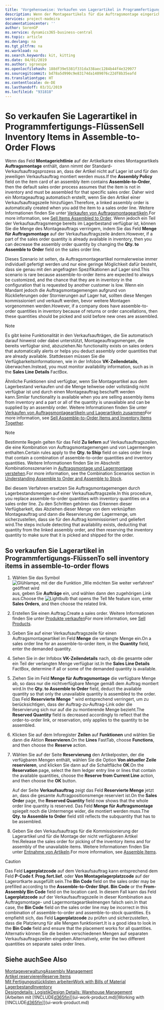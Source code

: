```yaml
---
title: 'Vorgehensweise: Verkaufen von Lagerartikel in Programmfertigungs-Flüssen | Microsoft Docs'
description: Wenn der Montageartikels für die Auftragsmontage eingerichtet ist, dann nimmt der Standard-Verkaufsauftragsprozess an, dass der Artikel nicht auf Lager ist und für den jeweiligen Verkaufsauftrag montiert werden muss. Daher wird ein Montageauftrag automatisch erstellt, wenn Sie den Artikel einer Verkaufsauftragszeile hinzufügen.
services: project-madeira
documentationcenter: ''
author: SorenGP
ms.service: dynamics365-business-central
ms.topic: article
ms.devlang: na
ms.tgt_pltfrm: na
ms.workload: na
ms.search.keywords: kit, kitting
ms.date: 04/01/2019
ms.author: sgroespe
ms.openlocfilehash: 188df39e5381f331da338aec1284b44f4e329977
ms.sourcegitcommit: bd78a5d990c9e83174da1409076c22df8b35eafd
ms.translationtype: HT
ms.contentlocale: de-DE
ms.lasthandoff: 03/31/2019
ms.locfileid: "931818"
---
```

# <a name="sell-inventory-items-in-assemble-to-order-flows"></a><span data-ttu-id="7c556-104">So verkaufen Sie Lagerartikel in Programmfertigungs-Flüssen</span><span class="sxs-lookup"><span data-stu-id="7c556-104">Sell Inventory Items in Assemble-to-Order Flows</span></span>
<span data-ttu-id="7c556-105">Wenn das Feld **Montagerichtlinie** auf der Artikelkarte eines Montageartikels **Auftragsmontage** enthält, dann nimmt der Standard-Verkaufsauftragsprozess an, dass der Artikel nicht auf Lager ist und für den jeweiligen Verkaufsauftrag montiert werden muss.</span><span class="sxs-lookup"><span data-stu-id="7c556-105">If the **Assembly Policy** field on the item card of an assembly item contains **Assemble-to-Order**, then the default sales order process assumes that the item is not in inventory and must be assembled for that specific sales order.</span></span> <span data-ttu-id="7c556-106">Daher wird ein Montageauftrag automatisch erstellt, wenn Sie den Artikel einer Verkaufsauftragszeile hinzufügen.</span><span class="sxs-lookup"><span data-stu-id="7c556-106">Therefore, a linked assembly order is automatically created when you add the item to a sales order line.</span></span> <span data-ttu-id="7c556-107">Weitere Informationen finden Sie unter [Verkaufen von Auftragsmontageartikeln](assembly-how-to-sell-items-assembled-to-order.md).</span><span class="sxs-lookup"><span data-stu-id="7c556-107">For more information, see [Sell Items Assembled to Order](assembly-how-to-sell-items-assembled-to-order.md).</span></span> <span data-ttu-id="7c556-108">Wenn jedoch ein Teil der Verkaufsauftragsmenge bereits im Lagerbestand verfügbar ist, können Sie die Menge des Montageauftrags verringern, indem Sie das Feld **Menge für Auftragsmontage** auf der Verkaufsauftragszeile ändern.</span><span class="sxs-lookup"><span data-stu-id="7c556-108">However, if a part of the sales order quantity is already available in inventory, then you can decrease the assembly order quantity by changing the **Qty. to Assemble to Order** field on the sales order line.</span></span>  

<span data-ttu-id="7c556-109">Dieses Szenario ist selten, da Auftragsmontageartikel normalerweise immer individuell gefertigt werden und nur eine geringe Möglichkeit dafür besteht, dass sie genau mit den angefragten Spezifikationen auf Lager sind.</span><span class="sxs-lookup"><span data-stu-id="7c556-109">This scenario is rare because assemble-to-order items are expected to always be customized, and the chance that they are in inventory in the configuration that is requested by another customer is low.</span></span> <span data-ttu-id="7c556-110">Wenn ein Mandant jedoch die Auftragsmontagemengen aufgrund von Rücklieferungen oder Stornierungen auf Lager hat, sollten diese Mengen kommissioniert und verkauft werden, bevor weitere Montagen vorgenommen werden.</span><span class="sxs-lookup"><span data-stu-id="7c556-110">However, if a company does have assemble-to-order quantities in inventory because of returns or order cancellations, then these quantities should be picked and sold before new ones are assembled.</span></span>  

> [!NOTE]  
>  <span data-ttu-id="7c556-111">Es gibt keine Funktionalität in den Verkaufsaufträgen, die Sie automatisch darauf hinweist oder dabei unterstützt, Montageauftragsmengen, die bereits verfügbar sind, abzuziehen.</span><span class="sxs-lookup"><span data-stu-id="7c556-111">No functionality exists on sales orders that automatically alerts or helps you deduct assembly order quantities that are already available.</span></span> <span data-ttu-id="7c556-112">Stattdessen müssen Sie die Verfügbarkeitsinformationen, wie in der Infobox **VK-Zeilendetails**,  überwachen.</span><span class="sxs-lookup"><span data-stu-id="7c556-112">Instead, you must monitor availability information, such as in the **Sales Line Details** FactBox.</span></span>  

<span data-ttu-id="7c556-113">Ähnliche Funktionen sind verfügbar, wenn Sie Montageartikel aus dem Lagerbestand verkaufen und die Menge teilweise oder vollständig nicht verfügbar ist und durch einen Montageauftrag beschafft werden kann.</span><span class="sxs-lookup"><span data-stu-id="7c556-113">Similar functionality is available when you are selling assembly items from inventory and a part or all of the quantity is unavailable and can be supplied by an assembly order.</span></span> <span data-ttu-id="7c556-114">Weitere Informationen finden Sie unter [Verkaufen von Auftragsmontageartikeln und Lagerartikeln zusammen](assembly-how-to-sell-assemble-to-order-items-and-inventory-items-together.md)</span><span class="sxs-lookup"><span data-stu-id="7c556-114">For more information, see [Sell Assemble-to-Order Items and Inventory Items Together](assembly-how-to-sell-assemble-to-order-items-and-inventory-items-together.md).</span></span>  

> [!NOTE]  
>  <span data-ttu-id="7c556-115">Bestimmte Regeln gelten für das Feld **Zu liefern** auf Verkaufsauftragszeilen, die eine Kombination von Auftragsmontagemengen und von Lagermengen enthalten.</span><span class="sxs-lookup"><span data-stu-id="7c556-115">Certain rules apply to the **Qty. to Ship** field on sales order lines that contain a combination of assemble-to-order quantities and inventory quantities.</span></span> <span data-ttu-id="7c556-116">Weitere Informationen finden Sie im Abschnitt Kombinationsszenarien in [Auftragsmontage und Lagermontage verstehen](assembly-assemble-to-order-or-assemble-to-stock.md).</span><span class="sxs-lookup"><span data-stu-id="7c556-116">For more information, see the Combination Scenarios section in [Understanding Assemble to Order and Assemble to Stock](assembly-assemble-to-order-or-assemble-to-stock.md).</span></span>  

<span data-ttu-id="7c556-117">Bei diesem Verfahren ersetzen Sie Auftragsmontagemengen durch Lagerbestandsmengen auf einer Verkaufsauftragszeile.</span><span class="sxs-lookup"><span data-stu-id="7c556-117">In this procedure, you replace assemble-to-order quantities with inventory quantities on a sales order line.</span></span> <span data-ttu-id="7c556-118">Zu den Schritten gehören das Erkennen dieser Verfügbarkeit, das Abziehen dieser Menge von dem verknüpften Montageauftrag und dann die Reservierung der Lagermenge, um sicherzustellen, dass sie für den Auftrag kommissioniert und geliefert wird.</span><span class="sxs-lookup"><span data-stu-id="7c556-118">The steps include detecting that availability exists, deducting that quantity from the linked assembly order, and then reserving the inventory quantity to make sure that it is picked and shipped for the order.</span></span>  

## <a name="to-sell-inventory-items-in-assemble-to-order-flows"></a><span data-ttu-id="7c556-119">So verkaufen Sie Lagerartikel in Programmfertigungs-Flüssen</span><span class="sxs-lookup"><span data-stu-id="7c556-119">To sell inventory items in assemble-to-order flows</span></span>  
1.  <span data-ttu-id="7c556-120">Wählen Sie das Symbol ![Glühlampe, mit der die Funktion „Wie möchten Sie weiter verfahren“ geöffnet wird](media/ui-search/search_small.png "Wie möchten Sie weiter verfahren?") aus, geben Sie **Aufträge** ein, und wählen dann den zugehörigen Link aus.</span><span class="sxs-lookup"><span data-stu-id="7c556-120">Choose the ![Lightbulb that opens the Tell Me feature](media/ui-search/search_small.png "Tell me what you want to do") icon, enter **Sales Orders**, and then choose the related link.</span></span>  
2.  <span data-ttu-id="7c556-121">Erstellen Sie einen Auftrag.</span><span class="sxs-lookup"><span data-stu-id="7c556-121">Create a sales order.</span></span> <span data-ttu-id="7c556-122">Weitere Informationen finden Sie unter [Produkte verkaufen](sales-how-sell-products.md)</span><span class="sxs-lookup"><span data-stu-id="7c556-122">For more information, see [Sell Products](sales-how-sell-products.md).</span></span>  
3.  <span data-ttu-id="7c556-123">Geben Sie auf einer Verkaufsauftragszeile für einen Auftragsmontageartikel im Feld **Menge** die verlangte Menge ein.</span><span class="sxs-lookup"><span data-stu-id="7c556-123">On a sales order line for an assemble-to-order item, in the **Quantity** field, enter the demanded quantity.</span></span>  
4.  <span data-ttu-id="7c556-124">Sehen Sie in der Infobox **VK-Zeilendetails** nach, ob die gesamte oder ein Teil der verlangten Menge verfügbar ist.</span><span class="sxs-lookup"><span data-stu-id="7c556-124">In the **Sales Line Details** FactBox, determine if all or some of the demanded quantity is available.</span></span>  
5.  <span data-ttu-id="7c556-125">Ziehen Sie im Feld **Menge für Auftragsmontage** die verfügbare Menge ab, so dass nur die nichtverfügbare Menge gemäß dem Auftrag montiert wird.</span><span class="sxs-lookup"><span data-stu-id="7c556-125">In the **Qty. to Assemble to Order** field, deduct the available quantity so that only the unavailable quantity is assembled to the order.</span></span> <span data-ttu-id="7c556-126">Das Feld **Reservierte Menge** " wird entsprechend verringert, um zu berücksichtigen, dass der Auftrag-zu-Auftrag-Link oder die Reservierung sich nur auf die zu montierende Menge bezieht.</span><span class="sxs-lookup"><span data-stu-id="7c556-126">The **Reserved Quantity** field is decreased accordingly to reflect that the order-to-order link, or reservation, only applies to the quantity to be assembled.</span></span>  
6.  <span data-ttu-id="7c556-127">Klicken Sie auf dem Inforegister **Zeilen** auf **Funktionen** und wählen Sie dann die Aktion **Reservieren**.</span><span class="sxs-lookup"><span data-stu-id="7c556-127">On the **Lines** FastTab, choose **Functions**, and then choose the **Reserve** action.</span></span>  
7.  <span data-ttu-id="7c556-128">Wählen Sie auf der Seite **Reservierung** den Artikelposten, der die verfügbaren Mengen enthält, wählen Sie die Option **Von aktueller Zeile reservieren**, und klicken Sie dann auf die Schaltfläche **OK**.</span><span class="sxs-lookup"><span data-stu-id="7c556-128">On the **Reservation** page, select the item ledger entry line or lines that contain the available quantities, choose the **Reserve from Current Line** action, and then choose the **OK** button.</span></span>  

    <span data-ttu-id="7c556-129">Auf der Seite **Verkaufsauftrag** zeigt das Feld **Reservierte Menge** jetzt an, dass die gesamte Auftragpositionsmenge reserviert ist.</span><span class="sxs-lookup"><span data-stu-id="7c556-129">On the **Sales Order** page, the **Reserved Quantity** field now shows that the whole order line quantity is reserved.</span></span> <span data-ttu-id="7c556-130">Das Feld **Menge für Auftragsmontage** spiegelt noch die Untermenge wider, die montiert werden muss.</span><span class="sxs-lookup"><span data-stu-id="7c556-130">The **Qty. to Assemble to Order** field still reflects the subquantity that has to be assembled.</span></span>  

8.  <span data-ttu-id="7c556-131">Geben Sie den Verkaufsauftrags für die Kommissionierung der Lagerartikel und für die Montage der nicht verfügbaren Artikel frei.</span><span class="sxs-lookup"><span data-stu-id="7c556-131">Release the sales order for picking of the inventory items and for assembly of the unavailable items.</span></span> <span data-ttu-id="7c556-132">Weitere Informationen finden Sie unter [Entnahme von Artikeln](assembly-how-to-assemble-items.md).</span><span class="sxs-lookup"><span data-stu-id="7c556-132">For more information, see [Assemble Items](assembly-how-to-assemble-items.md).</span></span>  

> [!CAUTION]  
>  <span data-ttu-id="7c556-133">Das Feld **Lagerplatzcode** auf dem Verkaufsauftrag kann entsprechend dem Feld **P-Code f. Prog.fert.lief.** oder **Von Montagelagerplatzcode** auf der Lagerortkarte ausgefüllt sein.</span><span class="sxs-lookup"><span data-stu-id="7c556-133">The **Bin Code** field on the sales order may be prefilled according to the **Assemble-to-Order Shpt. Bin Code** or the **From-Assembly Bin Code** field on the location card.</span></span> <span data-ttu-id="7c556-134">In diesem Fall kann das Feld **Lagerplatzcode** auf der Verkaufsauftragszeile in dieser Kombination aus Auftragsmontage- und Lagermontageartikelmengen falsch sein.</span><span class="sxs-lookup"><span data-stu-id="7c556-134">In that case, the **Bin Code** field on the sales order line may be incorrect in this combination of assemble-to-order and assemble-to-stock quantities.</span></span> <span data-ttu-id="7c556-135">Es empfiehlt sich, das Feld **Lagerplatzcode** zu prüfen und sicherzustellen, dass die Platzierung für alle Mengen funktioniert.</span><span class="sxs-lookup"><span data-stu-id="7c556-135">It is a good idea to look in the **Bin Code** field and ensure that the placement works for all quantities.</span></span> <span data-ttu-id="7c556-136">Alternativ können Sie die beiden verschiedenen Mengen auf separaten Verkaufsauftragszeilen eingeben.</span><span class="sxs-lookup"><span data-stu-id="7c556-136">Alternatively, enter the two different quantities on separate sales order lines.</span></span>  

## <a name="see-also"></a><span data-ttu-id="7c556-137">Siehe auch</span><span class="sxs-lookup"><span data-stu-id="7c556-137">See Also</span></span>  
[<span data-ttu-id="7c556-138">Montageverwaltung</span><span class="sxs-lookup"><span data-stu-id="7c556-138">Assembly Management</span></span>](assembly-assemble-items.md)  
[<span data-ttu-id="7c556-139">Artikel reservieren</span><span class="sxs-lookup"><span data-stu-id="7c556-139">Reserve Items</span></span>](inventory-how-to-reserve-items.md)  
[<span data-ttu-id="7c556-140">Mit Fertigungsstücklisten arbeiten</span><span class="sxs-lookup"><span data-stu-id="7c556-140">Work with Bills of Material</span></span>](inventory-how-work-BOMs.md)  
[<span data-ttu-id="7c556-141">Lagerbestand</span><span class="sxs-lookup"><span data-stu-id="7c556-141">Inventory</span></span>](inventory-manage-inventory.md)  
[<span data-ttu-id="7c556-142">Designdetails: Logistik</span><span class="sxs-lookup"><span data-stu-id="7c556-142">Design Details: Warehouse Management</span></span>](design-details-warehouse-management.md)  
<span data-ttu-id="7c556-143">[Arbeiten mit [!INCLUDE[d365fin](includes/d365fin_md.md)]](ui-work-product.md)</span><span class="sxs-lookup"><span data-stu-id="7c556-143">[Working with [!INCLUDE[d365fin](includes/d365fin_md.md)]](ui-work-product.md)</span></span>

